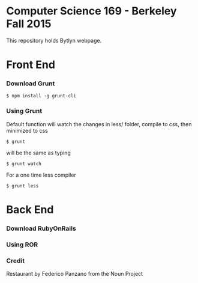 # Computer Science 169 - Berkeley Fall 2015

This repository holds Bytlyn webpage.



# Front End

### Download Grunt
```
$ npm install -g grunt-cli
```

### Using Grunt
Default function will watch the changes in less/ folder, compile to css, then minimized to css 
```
$ grunt 
```

will be the same as typing

```
$ grunt watch
```


For a one time less compiler
```
$ grunt less
```

# Back End

### Download RubyOnRails

### Using ROR

### Credit

<icon> Restaurant by Federico Panzano from the Noun Project